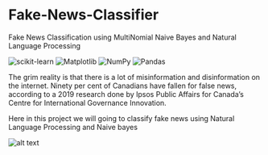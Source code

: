 # Fake-News-Classifier
Fake News Classification using MultiNomial Naive Bayes and Natural Language Processing

![scikit-learn](https://img.shields.io/badge/scikit--learn-%23F7931E.svg?style=for-the-badge&logo=scikit-learn&logoColor=white)
![Matplotlib](https://img.shields.io/badge/Matplotlib-%23ffffff.svg?style=for-the-badge&logo=Matplotlib&logoColor=black)
![NumPy](https://img.shields.io/badge/numpy-%23013243.svg?style=for-the-badge&logo=numpy&logoColor=white)
![Pandas](https://img.shields.io/badge/pandas-%23150458.svg?style=for-the-badge&logo=pandas&logoColor=white)

The grim reality is that there is a lot of misinformation and disinformation on the internet. Ninety per cent of Canadians have fallen for false news, according to a 2019 research done by Ipsos Public Affairs for Canada’s Centre for International Governance Innovation.

Here in this project we will going to classify fake news using Natural Language Processing and Naive bayes

![alt text](https://editor.analyticsvidhya.com/uploads/76811wp7461543-fake-news-wallpapers.jpg)
